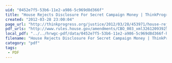 ```yaml
---
uid: "0452e7f5-53b6-11e2-a986-5c969d8d366f"
title: "House Rejects Disclosure For Secret Campaign Money | ThinkProgress"
created: "2012-03-28 23:00:04"
page_url: "http://thinkprogress.org/justice/2012/03/28/453971/house-rejects-disclosure-for-secret-campaign-money/?mobile=wp"
pdf_urls: "http://www.rules.house.gov/amendments/CBO_003_xml326120939253925.pdf"
local_pdf: "../../hrwgc-pdf/data/0452e7f5-53b6-11e2-a986-5c969d8d366f-house-rejects-disclosure-for-secret-campaign-money-thinkprogress.pdf"
filename: "House Rejects Disclosure For Secret Campaign Money | ThinkProgress.html"
category: "pdf"
tags: 
 - PDF
---
```

